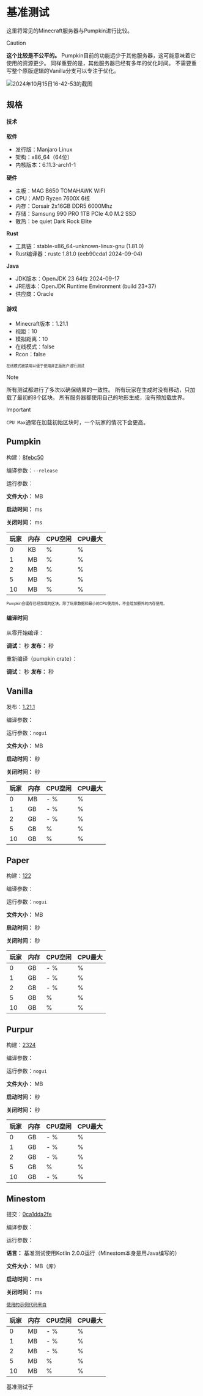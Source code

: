 # 基准测试

这里将常见的Minecraft服务器与Pumpkin进行比较。

> [!CAUTION]
> **这个比较是不公平的。** Pumpkin目前的功能远少于其他服务器，这可能意味着它使用的资源更少。
> 同样重要的是，其他服务器已经有多年的优化时间。
> 不需要重写整个原版逻辑的Vanilla分支可以专注于优化。

![2024年10月15日16-42-53的截图](https://github.com/user-attachments/assets/e08fbb00-42fe-4479-a03b-11bb6886c91a)

## 规格

#### 技术

**软件**

- 发行版：Manjaro Linux
- 架构：x86_64（64位）
- 内核版本：6.11.3-arch1-1

**硬件**

- 主板：MAG B650 TOMAHAWK WIFI
- CPU：AMD Ryzen 7600X 6核
- 内存：Corsair 2x16GB DDR5 6000Mhz
- 存储：Samsung 990 PRO 1TB PCIe 4.0 M.2 SSD
- 散热：be quiet Dark Rock Elite

**Rust**

- 工具链：stable-x86_64-unknown-linux-gnu (1.81.0)
- Rust编译器：rustc 1.81.0 (eeb90cda1 2024-09-04)

**Java**

- JDK版本：OpenJDK 23 64位 2024-09-17
- JRE版本：OpenJDK Runtime Environment (build 23+37)
- 供应商：Oracle

#### 游戏

- Minecraft版本：1.21.1
- 视距：10
- 模拟距离：10
- 在线模式：false
- Rcon：false

<sub><sup>在线模式被禁用以便于使用非正版账户进行测试</sup></sub>

> [!NOTE]
> 所有测试都进行了多次以确保结果的一致性。
> 所有玩家在生成时没有移动，只加载了最初的8个区块。
> 所有服务器都使用自己的地形生成，没有预加载世界。

> [!IMPORTANT]
> `CPU Max`通常在加载初始区块时，一个玩家的情况下会更高。

## Pumpkin

构建：[8febc50](https://github.com/Snowiiii/Pumpkin/commit/8febc5035d5611558c13505b7724e6ca284e0ada)

编译参数：`--release`

运行参数：

**文件大小：** <FmtNum :n=12.3 />MB

**启动时间：** <FmtNum :n=8 />ms

**关闭时间：** <FmtNum :n=0 />ms

| 玩家 | 内存                    | CPU空闲            | CPU最大              |
|----|-----------------------|------------------|--------------------|
| 0  | <FmtNum :n=392.2 />KB | <FmtNum :n=0 />% | <FmtNum :n=0 />%   |
| 1  | <FmtNum :n=24.9 />MB  | <FmtNum :n=0 />% | <FmtNum :n=4 />%   |
| 2  | <FmtNum :n=25.1 />MB  | <FmtNum :n=0 />% | <FmtNum :n=0.6 />% |
| 5  | <FmtNum :n=26 />MB    | <FmtNum :n=0 />% | <FmtNum :n=1 />%   |
| 10 | <FmtNum :n=27.1 />MB  | <FmtNum :n=0 />% | <FmtNum :n=1.5 />% |

<sub><sup>Pumpkin会缓存已经加载的区块，除了玩家数据和最小的CPU使用外，不会增加额外的内存使用。</sup></sub>

#### 编译时间

从零开始编译：

**调试：** <FmtNum :n=10.35 />秒
**发布：** <FmtNum :n=38.40 />秒

重新编译（pumpkin crate）：

**调试：** <FmtNum :n=1.82 />秒
**发布：** <FmtNum :n=28.68 />秒

## Vanilla

发布：[1.21.1](https://piston-data.mojang.com/v1/objects/59353fb40c36d304f2035d51e7d6e6baa98dc05c/server.jar)

编译参数：

运行参数：`nogui`

**文件大小：** <FmtNum :n=51.6 />MB

**启动时间：** <FmtNum :n=7 />秒

**关闭时间：** <FmtNum :n=4 />秒

| 玩家 | 内存                   | CPU空闲                                    | CPU最大              |
|----|----------------------|------------------------------------------|--------------------|
| 0  | <FmtNum n="860" />MB | <FmtNum n="0.1" /> - <FmtNum n="0.3" />% | <FmtNum n="51" />% |
| 1  | <FmtNum n="1.5" />GB | <FmtNum n="0.9" /> - <FmtNum n="1" />%   | <FmtNum n="41" />% |
| 2  | <FmtNum n="1.6" />GB | <FmtNum n="1" /> - <FmtNum n="1.1" />%   | <FmtNum n="10" />% |
| 5  | <FmtNum n="1.8" />GB | <FmtNum n="2" />%                        | <FmtNum n="20" />% |
| 10 | <FmtNum n="2.2" />GB | <FmtNum n="4" />%                        | <FmtNum n="24" />% |

## Paper

构建：[122](https://api.papermc.io/v2/projects/paper/versions/1.21.1/builds/122/downloads/paper-1.21.1-122.jar)

编译参数：

运行参数：`nogui`

**文件大小：** <FmtNum :n=49.4 />MB

**启动时间：** <FmtNum :n=7 />秒

**关闭时间：** <FmtNum :n=3 />秒

| 玩家 | 内存                  | CPU空闲                                  | CPU最大             |
|----|---------------------|----------------------------------------|-------------------|
| 0  | <FmtNum :n=1.1 />GB | <FmtNum :n=0.2 /> - <FmtNum :n=0.3 />% | <FmtNum :n=36 />% |
| 1  | <FmtNum :n=1.7 />GB | <FmtNum :n=0.9 /> - <FmtNum :n=1.0 />% | <FmtNum :n=47 />% |
| 2  | <FmtNum :n=1.8 />GB | <FmtNum :n=1 /> - <FmtNum :n=1.1 />%   | <FmtNum :n=10 />% |
| 5  | <FmtNum :n=1.9 />GB | <FmtNum :n=1.5 />%                     | <FmtNum :n=15 />% |
| 10 | <FmtNum :n=2 />GB   | <FmtNum :n=3 />%                       | <FmtNum :n=20 />% |

## Purpur

构建：[2324](https://api.purpurmc.org/v2/purpur/1.21.1/2324/download)

编译参数：

运行参数：`nogui`

**文件大小：** <FmtNum :n=53.1 />MB

**启动时间：** <FmtNum :n=8 />秒

**关闭时间：** <FmtNum :n=4 />秒

| 玩家 | 内存                  | CPU空闲                                  | CPU最大             |
|----|---------------------|----------------------------------------|-------------------|
| 0  | <FmtNum :n=1.4 />GB | <FmtNum :n=0.2 /> - <FmtNum :n=0.3 />% | <FmtNum :n=25 />% |
| 1  | <FmtNum :n=1.6 />GB | <FmtNum :n=0.7 /> - <FmtNum :n=1.0 />% | <FmtNum :n=35 />% |
| 2  | <FmtNum :n=1.7 />GB | <FmtNum :n=1.1 /> - <FmtNum :n=1.3 />% | <FmtNum :n=9 />%  |
| 5  | <FmtNum :n=1.9 />GB | <FmtNum :n=1.6 />%                     | <FmtNum :n=20 />% |
| 10 | <FmtNum :n=2.2 />GB | <FmtNum :n=2 /> - <FmtNum :n=2.5 />%   | <FmtNum :n=26 />% |

## Minestom

提交：[0ca1dda2fe](https://github.com/Minestom/Minestom/commit/0ca1dda2fe11390a1b89a228bbe7bf78fefc73e1)

编译参数：

运行参数：

**语言：** 基准测试使用Kotlin 2.0.0运行（Minestom本身是用Java编写的）

**文件大小：** <FmtNum :n=2.8 />MB（库）

**启动时间：** <FmtNum :n=310 />ms

**关闭时间：** <FmtNum :n=0 />ms

<sub>[使用的示例代码来自](https://minestom.net/docs/setup/your-first-server)</sub>

| 玩家 | 内存                  | CPU空闲                                  | CPU最大            |
|----|---------------------|----------------------------------------|------------------|
| 0  | <FmtNum :n=228 />MB | <FmtNum :n=0.1 /> - <FmtNum :n=0.3 />% | <FmtNum :n=1 />% |
| 1  | <FmtNum :n=365 />MB | <FmtNum :n=0.9 /> - <FmtNum :n=1.0 />% | <FmtNum :n=5 />% |
| 2  | <FmtNum :n=371 />MB | <FmtNum :n=1 /> - <FmtNum :n=1.1 />%   | <FmtNum :n=4 />% |
| 5  | <FmtNum :n=390 />MB | <FmtNum :n=1.0 />%                     | <FmtNum :n=6 />% |
| 10 | <FmtNum :n=421 />MB | <FmtNum :n=3 />%                       | <FmtNum :n=9 />% |

基准测试于<FmtDateTime :d="new Date('2024-10-15T16:34Z')" />